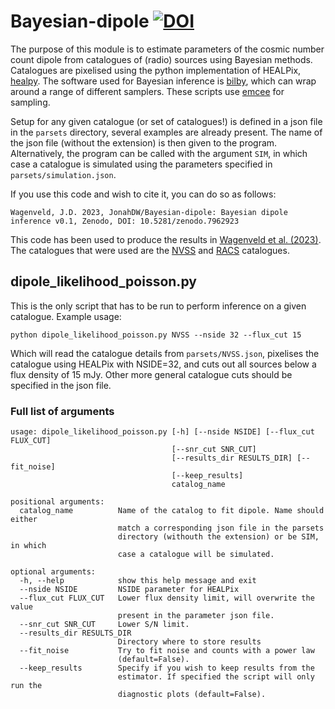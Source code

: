 # Bayesian-dipole [![DOI](https://zenodo.org/badge/644438254.svg)](https://zenodo.org/badge/latestdoi/644438254)

The purpose of this module is to estimate parameters of the cosmic number count dipole from catalogues of (radio) sources using Bayesian methods. Catalogues are pixelised using the python implementation of HEALPix, [healpy](https://healpy.readthedocs.io/en/latest/). The software used for Bayesian inference is [bilby](https://lscsoft.docs.ligo.org/bilby/installation.html), which can wrap around a range of different samplers. These scripts use [emcee](https://emcee.readthedocs.io/en/stable/) for sampling.

Setup for any given catalogue (or set of catalogues!) is defined in a json file in the `parsets` directory, several examples are already present. The name of the json file (without the extension) is then given to the program. Alternatively, the program can be called with the argument `SIM`, in which case a catalogue is simulated using the parameters specified in `parsets/simulation.json`.

If you use this code and wish to cite it, you can do so as follows:

```
Wagenveld, J.D. 2023, JonahDW/Bayesian-dipole: Bayesian dipole inference v0.1, Zenodo, DOI: 10.5281/zenodo.7962923
```

This code has been used to produce the results in [Wagenveld et al. (2023)](https://arxiv.org/abs/2305.15335). The catalogues that were used are the [NVSS](https://www.cv.nrao.edu/nvss/) and [RACS](https://research.csiro.au/casda/the-rapid-askap-continuum-survey-stokes-i-source-catalogue-data-release-1/) catalogues. 

## dipole_likelihood_poisson.py

This is the only script that has to be run to perform inference on a given catalogue. Example usage:

```python dipole_likelihood_poisson.py NVSS --nside 32 --flux_cut 15```

Which will read the catalogue details from `parsets/NVSS.json`, pixelises the catalogue using HEALPix with NSIDE=32, and cuts out all sources below a flux density of 15 mJy. Other more general catalogue cuts should be specified in the json file. 

### Full list of arguments
```
usage: dipole_likelihood_poisson.py [-h] [--nside NSIDE] [--flux_cut FLUX_CUT]
                                    [--snr_cut SNR_CUT]
                                    [--results_dir RESULTS_DIR] [--fit_noise]
                                    [--keep_results]
                                    catalog_name

positional arguments:
  catalog_name          Name of the catalog to fit dipole. Name should either
                        match a corresponding json file in the parsets
                        directory (withouth the extension) or be SIM, in which
                        case a catalogue will be simulated.

optional arguments:
  -h, --help            show this help message and exit
  --nside NSIDE         NSIDE parameter for HEALPix
  --flux_cut FLUX_CUT   Lower flux density limit, will overwrite the value
                        present in the parameter json file.
  --snr_cut SNR_CUT     Lower S/N limit.
  --results_dir RESULTS_DIR
                        Directory where to store results
  --fit_noise           Try to fit noise and counts with a power law
                        (default=False).
  --keep_results        Specify if you wish to keep results from the
                        estimator. If specified the script will only run the
                        diagnostic plots (default=False).
```
